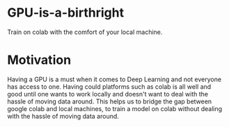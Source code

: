 # GPU-is-a-birthright

Train on colab with the comfort of your local machine.

# Motivation

Having a GPU is a must when it comes to Deep Learning and
not everyone has access to one. 
Having could platforms such as colab is all well and good until one wants to work 
locally and doesn't want to deal with the hassle of moving data around.
This helps us to bridge the gap between google colab and local machines, to train a model on colab without dealing with the hassle of moving data around.

